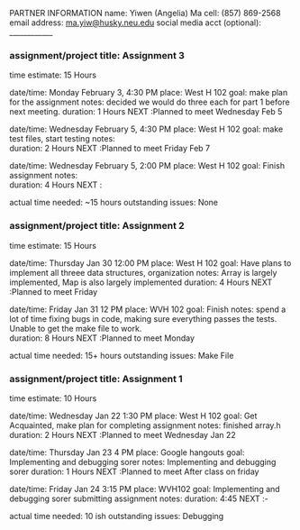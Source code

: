 PARTNER INFORMATION
name: Yiwen (Angelia) Ma
cell: (857) 869-2568
email address: ma.yiw@husky.neu.edu
social media acct (optional): ____________


### assignment/project title: Assignment 3
time estimate: 15 Hours

date/time: Monday February 3, 4:30 PM
place: West H 102
goal: make plan for the assignment
notes: decided we would do three each for part 1 before next meeting. 
duration: 1 Hours
NEXT :Planned to meet Wednesday Feb 5

date/time: Wednesday February 5, 4:30 PM
place: West H 102
goal: make test files, start testing
notes:  
duration: 2 Hours
NEXT :Planned to meet Friday Feb 7

date/time: Wednesday February 5, 2:00 PM
place: West H 102
goal: Finish assignment
notes:  
duration: 4 Hours
NEXT :

actual time needed: ~15 hours
outstanding issues: None



### assignment/project title: Assignment 2
time estimate: 15 Hours

date/time: Thursday Jan 30 12:00 PM
place: West H 102
goal: Have plans to implement all threee data structures, organization
notes: Array is largely implemented, Map is also largely implemented
duration: 4 Hours
NEXT :Planned to meet Friday 

date/time: Friday Jan 31 12 PM
place: WVH 102
goal: Finish 
notes: spend a lot of time fixing bugs in code, making sure everything passes the tests. Unable to get the make file to work.  
duration: 8 Hours
NEXT :Planned to meet Monday


actual time needed: 15+ hours
outstanding issues: Make File


### assignment/project title: Assignment 1
time estimate: 10 Hours

date/time: Wednesday Jan 22 1:30 PM
place: West H 102
goal: Get Acquainted, make plan for completing assignment
notes: finished array.h
duration: 2 Hours
NEXT :Planned to meet Wednesday Jan 22

date/time: Thursday Jan 23 4 PM
place: Google hangouts
goal: Implementing and debugging sorer
notes: Implementing and debugging sorer
duration: 1 Hours
NEXT :Planned to meet After class on friday

date/time: Friday Jan 24 3:15 PM
place: WVH102
goal: Implementing and debugging sorer submitting assignment
notes:
duration: 4:45
NEXT :-

actual time needed: 10 ish
outstanding issues: Debugging
